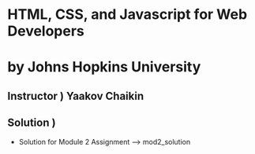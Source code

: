 #  HTML, CSS, and Javascript for Web Developers
#  by Johns Hopkins University
## Instructor ) Yaakov Chaikin   

## Solution )
  - Solution for Module 2 Assignment --> mod2_solution